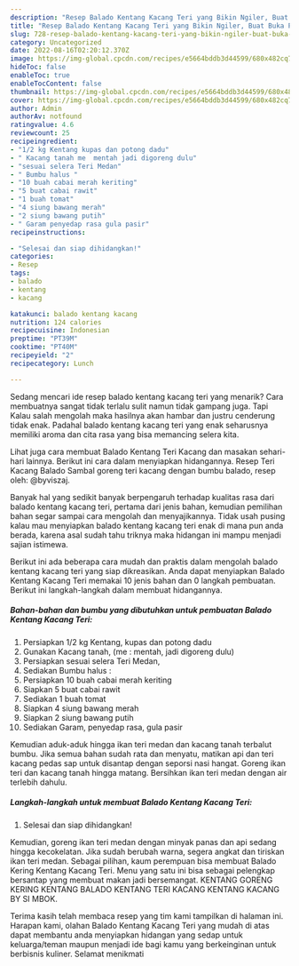 ```yaml
---
description: "Resep Balado Kentang Kacang Teri yang Bikin Ngiler, Buat Buka Puasa}"
title: "Resep Balado Kentang Kacang Teri yang Bikin Ngiler, Buat Buka Puasa}"
slug: 728-resep-balado-kentang-kacang-teri-yang-bikin-ngiler-buat-buka-puasa
category: Uncategorized
date: 2022-08-16T02:20:12.370Z
image: https://img-global.cpcdn.com/recipes/e5664bddb3d44599/680x482cq70/balado-kentang-kacang-teri-foto-resep-utama.jpg
hideToc: false
enableToc: true
enableTocContent: false
thumbnail: https://img-global.cpcdn.com/recipes/e5664bddb3d44599/680x482cq70/balado-kentang-kacang-teri-foto-resep-utama.jpg
cover: https://img-global.cpcdn.com/recipes/e5664bddb3d44599/680x482cq70/balado-kentang-kacang-teri-foto-resep-utama.jpg
author: Admin
authorAv: notfound
ratingvalue: 4.6
reviewcount: 25
recipeingredient:
- "1/2 kg Kentang kupas dan potong dadu"
- " Kacang tanah me  mentah jadi digoreng dulu"
- "sesuai selera Teri Medan"
- " Bumbu halus "
- "10 buah cabai merah keriting"
- "5 buat cabai rawit"
- "1 buah tomat"
- "4 siung bawang merah"
- "2 siung bawang putih"
- " Garam penyedap rasa gula pasir"
recipeinstructions:

- "Selesai dan siap dihidangkan!"
categories:
- Resep
tags:
- balado
- kentang
- kacang

katakunci: balado kentang kacang 
nutrition: 124 calories
recipecuisine: Indonesian
preptime: "PT39M"
cooktime: "PT40M"
recipeyield: "2"
recipecategory: Lunch

---
```



Sedang mencari ide resep balado kentang kacang teri yang menarik? Cara membuatnya sangat tidak terlalu sulit namun tidak gampang juga. Tapi Kalau salah mengolah maka hasilnya akan hambar dan justru cenderung tidak enak. Padahal balado kentang kacang teri yang enak seharusnya memiliki aroma dan cita rasa yang bisa memancing selera kita.


Lihat juga cara membuat Balado Kentang Teri Kacang dan masakan sehari-hari lainnya. Berikut ini cara dalam menyiapkan hidangannya. Resep Teri Kacang Balado Sambal goreng teri kacang dengan bumbu balado, resep oleh: @byviszaj.

Banyak hal yang sedikit banyak berpengaruh terhadap kualitas rasa dari balado kentang kacang teri, pertama dari jenis bahan, kemudian pemilihan bahan segar sampai cara mengolah dan menyajikannya. Tidak usah pusing kalau mau menyiapkan balado kentang kacang teri enak di mana pun anda berada, karena asal sudah tahu triknya maka hidangan ini mampu menjadi sajian istimewa.


Berikut ini ada beberapa cara mudah dan praktis dalam mengolah balado kentang kacang teri yang siap dikreasikan. Anda dapat menyiapkan Balado Kentang Kacang Teri memakai 10 jenis bahan dan 0 langkah pembuatan. Berikut ini langkah-langkah dalam membuat hidangannya.

<!--inarticleads1-->

##### Bahan-bahan dan bumbu yang dibutuhkan untuk pembuatan Balado Kentang Kacang Teri:

1. Persiapkan 1/2 kg Kentang, kupas dan potong dadu
1. Gunakan  Kacang tanah, (me : mentah, jadi digoreng dulu)
1. Persiapkan sesuai selera Teri Medan,
1. Sediakan  Bumbu halus :
1. Persiapkan 10 buah cabai merah keriting
1. Siapkan 5 buat cabai rawit
1. Sediakan 1 buah tomat
1. Siapkan 4 siung bawang merah
1. Siapkan 2 siung bawang putih
1. Sediakan  Garam, penyedap rasa, gula pasir


Kemudian aduk-aduk hingga ikan teri medan dan kacang tanah terbalut bumbu. Jika semua bahan sudah rata dan menyatu, matikan api dan teri kacang pedas sap untuk disantap dengan seporsi nasi hangat. Goreng ikan teri dan kacang tanah hingga matang. Bersihkan ikan teri medan dengan air terlebih dahulu. 

<!--inarticleads2-->

##### Langkah-langkah untuk membuat Balado Kentang Kacang Teri:


1. Selesai dan siap dihidangkan!

Kemudian, goreng ikan teri medan dengan minyak panas dan api sedang hingga kecokelatan. Jika sudah berubah warna, segera angkat dan tiriskan ikan teri medan. Sebagai pilihan, kaum perempuan bisa membuat Balado Kering Kentang Kacang Teri. Menu yang satu ini bisa sebagai pelengkap bersantap yang membuat makan jadi bersemangat. KENTANG GORENG KERING KENTANG BALADO KENTANG TERI KACANG KENTANG KACANG BY SI MBOK. 

Terima kasih telah membaca resep yang tim kami tampilkan di halaman ini. Harapan kami, olahan Balado Kentang Kacang Teri yang mudah di atas dapat membantu anda menyiapkan hidangan yang sedap untuk keluarga/teman maupun menjadi ide bagi kamu yang berkeinginan untuk berbisnis kuliner. Selamat menikmati
